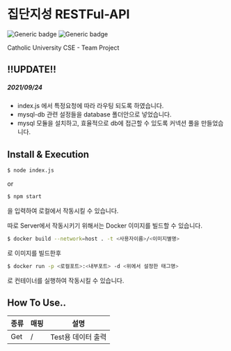 # 집단지성 RESTFul-API

![Generic badge](https://img.shields.io/badge/Node.js-14.7.5-green.svg) ![Generic badge](https://img.shields.io/badge/NPM-6.14.14-red.svg)

Catholic University CSE - Team Project

## !!UPDATE!!

##### 2021/09/24

+ index.js 에서 특정요청에 따라 라우팅 되도록 하였습니다.
+ mysql-db 관련 설정들을 database 폴더안으로 넣었습니다.
+ mysql 모듈을 설치하고, 효율적으로 db에 접근할 수 있도록 커넥션 풀을 만들었습니다.

## Install & Execution

```bash
$ node index.js
```

or

```bash
$ npm start
```

을 입력하여 로컬에서 작동시킬 수 있습니다.



따로 Server에서 작동시키기 위해서는 Docker 이미지를 빌드할 수 있습니다.

```bash
$ docker build --network=host . -t <사용자이름>/<이미지별명>
```

로 이미지를 빌드한후

```bash
$ docker run -p <로컬포트>:<내부포트> -d <위에서 설정한 태그명>
```

로 컨테이너를 실행하여 작동시킬 수 있습니다.

## How To Use..

| 종류 | 매핑 | 설명               |
| ---- | ---- | ------------------ |
| Get  | /    | Test용 데이터 출력 |